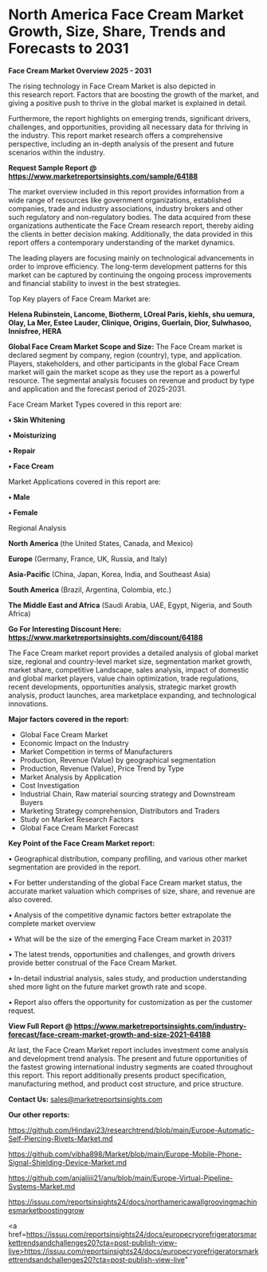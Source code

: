 # North America Face Cream Market Growth, Size, Share, Trends and Forecasts to 2031

<Strong> Face Cream Market Overview 2025 - 2031</strong>

The rising technology in Face Cream Market is also depicted in this research report. Factors that are boosting the growth of the market, and giving a positive push to thrive in the global market is explained in detail.

Furthermore, the report highlights on emerging trends, significant drivers, challenges, and opportunities, providing all necessary data for thriving in the industry. This report market research offers a comprehensive perspective, including an in-depth analysis of the present and future scenarios within the industry.

<strong>Request Sample Report @ <a href=https://www.marketreportsinsights.com/sample/64188>https://www.marketreportsinsights.com/sample/64188</a></strong>

The market overview included in this report provides information from a wide range of resources like government organizations, established companies, trade and industry associations, industry brokers and other such regulatory and non-regulatory bodies. The data acquired from these organizations authenticate the Face Cream research report, thereby aiding the clients in better decision making. Additionally, the data provided in this report offers a contemporary understanding of the market dynamics.

The leading players are focusing mainly on technological advancements in order to improve efficiency. The long-term development patterns for this market can be captured by continuing the ongoing process improvements and financial stability to invest in the best strategies.

Top Key players of Face Cream Market are:

<strong>Helena Rubinstein, Lancome, Biotherm, LOreal Paris, kiehls, shu uemura, Olay, La Mer, Estee Lauder, Clinique, Origins, Guerlain, Dior, Sulwhasoo, Innisfree, HERA</strong>

<strong><b>Global Face Cream Market Scope and Size:</b></strong>
The Face Cream market is declared segment by company, region (country), type, and application. Players, stakeholders, and other participants in the global Face Cream market will gain the market scope as they use the report as a powerful resource. The segmental analysis focuses on revenue and product by type and application and the forecast period of 2025-2031.

Face Cream Market Types covered in this report are:

<strong>• Skin Whitening

• Moisturizing

• Repair

• Face Cream</strong>

Market Applications covered in this report are:

<strong>• Male

• Female</strong> 

Regional Analysis

<strong>North America</strong> (the United States, Canada, and Mexico)

<strong>Europe</strong> (Germany, France, UK, Russia, and Italy)

<strong>Asia-Pacific</strong> (China, Japan, Korea, India, and Southeast Asia)

<strong>South America</strong> (Brazil, Argentina, Colombia, etc.)

<strong>The Middle East and Africa</strong> (Saudi Arabia, UAE, Egypt, Nigeria, and South Africa)

<strong>Go For Interesting Discount Here: <a href=https://www.marketreportsinsights.com/discount/64188>https://www.marketreportsinsights.com/discount/64188</a></strong>

The Face Cream market report provides a detailed analysis of global market size, regional and country-level market size, segmentation market growth, market share, competitive Landscape, sales analysis, impact of domestic and global market players, value chain optimization, trade regulations, recent developments, opportunities analysis, strategic market growth analysis, product launches, area marketplace expanding, and technological innovations.

<strong><b>Major factors covered in the report:</b></strong>
<ul>
  <li>Global Face Cream Market </li>
  <li>Economic Impact on the Industry</li>
  <li>Market Competition in terms of Manufacturers</li>
  <li>Production, Revenue (Value) by geographical segmentation</li>
  <li>Production, Revenue (Value), Price Trend by Type</li>
  <li>Market Analysis by Application</li>
  <li>Cost Investigation</li>
  <li>Industrial Chain, Raw material sourcing strategy and Downstream Buyers</li>
  <li>Marketing Strategy comprehension, Distributors and Traders</li>
  <li>Study on Market Research Factors</li>
  <li>Global Face Cream Market Forecast</li>
</ul>

<strong><b>Key Point of the Face Cream Market report:</b></strong>

• Geographical distribution, company profiling, and various other market segmentation are provided in the report.

• For better understanding of the global Face Cream market status, the accurate market valuation which comprises of size, share, and revenue are also covered.

• Analysis of the competitive dynamic factors better extrapolate the complete market overview

• What will be the size of the emerging Face Cream market in 2031?

• The latest trends, opportunities and challenges, and growth drivers provide better construal of the Face Cream Market.

• In-detail industrial analysis, sales study, and production understanding shed more light on the future market growth rate and scope.

• Report also offers the opportunity for customization as per the customer request.

<strong><b>View Full Report @ <a href=https://www.marketreportsinsights.com/industry-forecast/face-cream-market-growth-and-size-2021-64188>https://www.marketreportsinsights.com/industry-forecast/face-cream-market-growth-and-size-2021-64188</a></b></strong>


At last, the Face Cream Market report includes investment come analysis and development trend analysis. The present and future opportunities of the fastest growing international industry segments are coated throughout this report. This report additionally presents product specification, manufacturing method, and product cost structure, and price structure.

<strong>Contact Us:</strong>
sales@marketreportsinsights.com

<strong>Our other reports:</strong>

<a href=https://github.com/Hindavi23/researchtrend/blob/main/Europe-Automatic-Self-Piercing-Rivets-Market.md>https://github.com/Hindavi23/researchtrend/blob/main/Europe-Automatic-Self-Piercing-Rivets-Market.md</a>

<a href=https://github.com/vibha898/Market/blob/main/Europe-Mobile-Phone-Signal-Shielding-Device-Market.md>https://github.com/vibha898/Market/blob/main/Europe-Mobile-Phone-Signal-Shielding-Device-Market.md</a>

<a href=https://github.com/anjaliiii21/anu/blob/main/Europe-Virtual-Pipeline-Systems-Market.md>https://github.com/anjaliiii21/anu/blob/main/Europe-Virtual-Pipeline-Systems-Market.md</a>

<a href=https://issuu.com/reportsinsights24/docs/northamericawallgroovingmachinesmarketboostinggrow>https://issuu.com/reportsinsights24/docs/northamericawallgroovingmachinesmarketboostinggrow</a>

<a href=https://issuu.com/reportsinsights24/docs/europecryorefrigeratorsmarkettrendsandchallenges20?cta=post-publish-view-live>https://issuu.com/reportsinsights24/docs/europecryorefrigeratorsmarkettrendsandchallenges20?cta=post-publish-view-live</a>"
